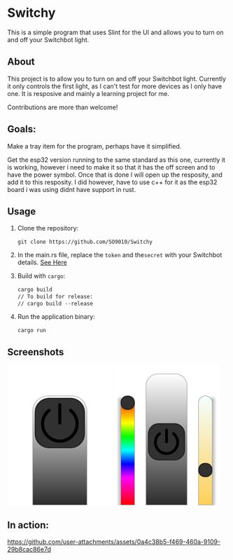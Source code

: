 # Switchy

This is a simple program that uses Slint for the UI and allows you to turn on and off your Switchbot light.
## About

This project is to allow you to turn on and off your Switchbot light. Currently it only controls the first light, as I can't test for more devices as I only have one. It is resposive and mainly a learning project for me. 

Contributions are more than welcome!

## Goals:
Make a tray item for the program, perhaps have it simplified.


Get the esp32 version running to the same standard as this one, currently it is working, however i need to make it so that it has the off screen and to have the power symbol. Once that is done I will open up the resposity, and add it to this resposity. I did however, have to use c++ for it as the esp32 board i was using didnt have support in rust.
## Usage

1. Clone the repository:
    ```
    git clone https://github.com/SO9010/Switchy
    ```
    
2. In the main.rs file, replace the `token` and the`secret` with your Switchbot details. [See Here](https://github.com/OpenWonderLabs/SwitchBotAPI?tab=readme-ov-file#getting-started)
4. Build with `cargo`:
    ```
    cargo build
    // To build for release:
    // cargo build --release
    ```
5. Run the application binary:
    ```
    cargo run
    ```

## Screenshots

![Off state](<assets/Screenshot from 2024-10-27 20-56-29.png>)
![On State](<assets/Screenshot from 2024-10-27 20-56-15.png>)

## In action:

https://github.com/user-attachments/assets/0a4c38b5-f469-460a-9109-29b8cac86e7d
